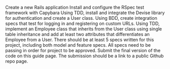 Create a new Rails application
Install and configure the RSpec test framework with Capybara
Using TDD, install and integrate the Devise library for authentication and create a User class.
Using BDD, create integration specs that test for logging in and registering on custom URLs.
Using TDD, implement an Employee class that inherits from the User class using single table inheritance and add at least two attributes that differentiates an Employee from a User.
There should be at least 5 specs written for this project, including both model and feature specs. All specs need to be passing in order for project to be approved.
Submit the final version of the code on this guide page. The submission should be a link to a public Github repo page.